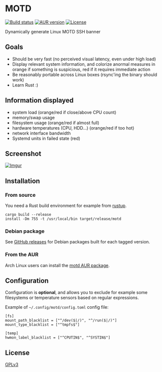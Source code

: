 # MOTD

[![Build status](https://github.com/desbma/motd/actions/workflows/ci.yml/badge.svg)](https://github.com/desbma/motd/actions)
[![AUR version](https://img.shields.io/aur/version/motd.svg?style=flat)](https://aur.archlinux.org/packages/motd/)
[![License](https://img.shields.io/github/license/desbma/motd.svg?style=flat)](https://github.com/desbma/motd/blob/master/LICENSE)

Dynamically generate Linux MOTD SSH banner

## Goals

- Should be very fast (no perceived visual latency, even under high load)
- Display relevant system information, and colorize anormal measures in orange if something is suspicious, red if it requires immediate action
- Be reasonably portable across Linux boxes (rsync'ing the binary should work)
- Learn Rust :)

## Information displayed

- system load (orange/red if close/above CPU count)
- memory/swap usage
- filesystem usage (orange/red if almost full)
- hardware temperatures (CPU, HDD...) (orange/red if too hot)
- network interface bandwidth
- Systemd units in failed state (red)

## Screenshot

[![Imgur](https://i.imgur.com/OPrRqKzl.png)](https://i.imgur.com/OPrRqKz.png)

## Installation

### From source

You need a Rust build environment for example from [rustup](https://rustup.rs/).

```
cargo build --release
install -Dm 755 -t /usr/local/bin target/release/motd
```

### Debian package

See [GitHub releases](https://github.com/desbma/motd/releases) for Debian packages built for each tagged version.

### From the AUR

Arch Linux users can install the [motd AUR package](https://aur.archlinux.org/packages/motd/).

## Configuration

Configuration is **optional**, and allows you to exclude for example some filesystems or temperature sensors based on regular expressions.

Example of `~/.config/motd/config.toml` config file:

```
[fs]
mount_path_blacklist = ["^/dev($|/)", "^/run($|/)"]
mount_type_blacklist = ["^tmpfs$"]

[temp]
hwmon_label_blacklist = ["^CPUTIN$", "^SYSTIN$"]

```

## License

[GPLv3](https://www.gnu.org/licenses/gpl-3.0-standalone.html)
